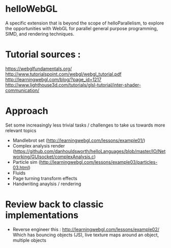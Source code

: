 # helloWebGL
A specific extension that is beyond the scope of helloParallelism, to explore the opportunities with WebGL for parallel general purpose programming, SIMD, and rendering techniques.

# Tutorial sources :
https://webglfundamentals.org/
http://www.tutorialspoint.com/webgl/webgl_tutorial.pdf
http://learningwebgl.com/blog/?page_id=1217
http://www.lighthouse3d.com/tutorials/glsl-tutorial/inter-shader-communication/

# Approach
Set some increasingly less trivial tasks / challenges to take us towards more relevant topics
- Mandlebrot set (http://learningwebgl.com/lessons/example01/)
- Complex analysis render (https://github.com/danhouldsworth/helloLanguages/blob/master/IO/Networking/GUIsocket/complexAnalysis.c)
- Particle sim (http://learningwebgl.com/lessons/example03/particles-03.html)
- Fluids
- Page turning transform effects
- Handwriting anaylsis / rendering

# Review back to classic implementations
- Reverse engineer this : http://learningwebgl.com/lessons/example02/
Which has bouncing objects (JS), live texture maps around an object, multiple objects